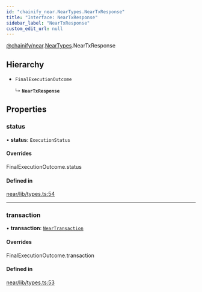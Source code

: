 ```yaml
---
id: "chainify_near.NearTypes.NearTxResponse"
title: "Interface: NearTxResponse"
sidebar_label: "NearTxResponse"
custom_edit_url: null
---
```


[@chainify/near](../modules/chainify_near.md).[NearTypes](../namespaces/chainify_near.NearTypes.md).NearTxResponse

## Hierarchy

- `FinalExecutionOutcome`

  ↳ **`NearTxResponse`**

## Properties

### status

• **status**: `ExecutionStatus`

#### Overrides

FinalExecutionOutcome.status

#### Defined in

[near/lib/types.ts:54](https://github.com/liquality/chainify/blob/540cfa69/packages/near/lib/types.ts#L54)

___

### transaction

• **transaction**: [`NearTransaction`](chainify_near.NearTypes.NearTransaction.md)

#### Overrides

FinalExecutionOutcome.transaction

#### Defined in

[near/lib/types.ts:53](https://github.com/liquality/chainify/blob/540cfa69/packages/near/lib/types.ts#L53)
